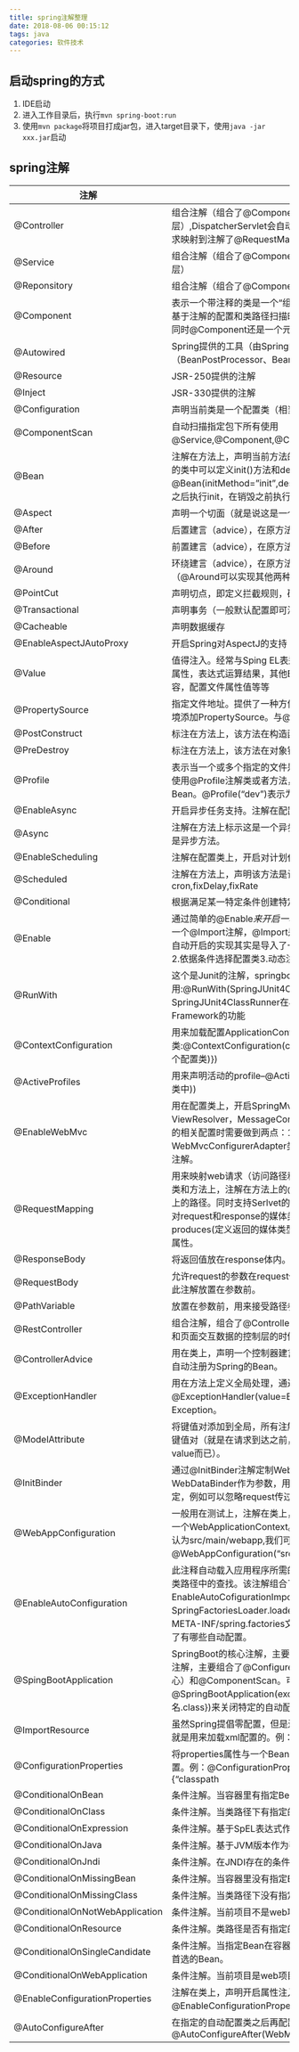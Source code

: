 ```yaml
---
title: spring注解整理
date: 2018-08-06 00:15:12
tags: java
categories: 软件技术
---
```


## 启动spring的方式

1. IDE启动
2. 进入工作目录后，执行`mvn spring-boot:run`
3. 使用`mvn package`将项目打成jar包，进入target目录下，使用`java -jar xxx.jar`启动

## spring注解

|  注解  |  解释  |
|--------|--------|
|  @Controller  |  组合注解（组合了@Component注解），应用在MVC层（控制层）,DispatcherServlet会自动扫描注解了此注解的类，然后将web请求映射到注解了@RequestMapping的方法上。  |
|  @Service  |  组合注解（组合了@Component注解），应用在service层（业务逻辑层）  |
|  @Reponsitory  |  组合注解（组合了@Component注解），应用在dao层（数据访问层）  |
|  @Component  |  表示一个带注释的类是一个“组件”，成为Spring管理的Bean。当使用基于注解的配置和类路径扫描时，这些类被视为自动检测的候选对象。同时@Component还是一个元注解。  |
|  @Autowired  |  Spring提供的工具（由Spring的依赖注入工具（BeanPostProcessor、BeanFactoryPostProcessor）自动注入。）  |
|  @Resource  |  JSR-250提供的注解  |
|  @Inject  |  JSR-330提供的注解  |
|  @Configuration  |  声明当前类是一个配置类（相当于一个Spring配置的xml文件）  |
|  @ComponentScan  |  自动扫描指定包下所有使用@Service,@Component,@Controller,@Repository的类并注册  |
|  @Bean  |  注解在方法上，声明当前方法的返回值为一个Bean。返回的Bean对应的类中可以定义init()方法和destroy()方法，然后在@Bean(initMethod=”init”,destroyMethod=”destroy”)定义，在构造之后执行init，在销毁之前执行destroy。  |
|  @Aspect  |  声明一个切面（就是说这是一个额外功能）  |
|  @After  |  后置建言（advice），在原方法前执行。  |
|  @Before  |  前置建言（advice），在原方法后执行。  |
|  @Around  |  环绕建言（advice），在原方法执行前执行，在原方法执行后再执行（@Around可以实现其他两种advice）  |
|  @PointCut  |  声明切点，即定义拦截规则，确定有哪些方法会被切入  |
|  @Transactional  |  声明事务（一般默认配置即可满足要求，当然也可以自定义）  |
|  @Cacheable  |  声明数据缓存  |
|  @EnableAspectJAutoProxy  |  开启Spring对AspectJ的支持  |
|  @Value  |  值得注入。经常与Sping EL表达式语言一起使用，注入普通字符，系统属性，表达式运算结果，其他Bean的属性，文件内容，网址请求内容，配置文件属性值等等  |
|  @PropertySource  |  指定文件地址。提供了一种方便的、声明性的机制，用于向Spring的环境添加PropertySource。与@configuration类一起使用。  |
|  @PostConstruct  |  标注在方法上，该方法在构造函数执行完成之后执行。  |
|  @PreDestroy  |  标注在方法上，该方法在对象销毁之前执行。  |
|  @Profile  |  表示当一个或多个指定的文件是活动的时，一个组件是有资格注册的。使用@Profile注解类或者方法，达到在不同情况下选择实例化不同的Bean。@Profile(“dev”)表示为dev时实例化。  |
|  @EnableAsync  |  开启异步任务支持。注解在配置类上。  |
|  @Async  |  注解在方法上标示这是一个异步方法，在类上标示这个类所有的方法都是异步方法。  |
|  @EnableScheduling  |  注解在配置类上，开启对计划任务的支持。  |
|  @Scheduled  |  注解在方法上，声明该方法是计划任务。支持多种类型的计划任务：cron,fixDelay,fixRate  |
|  @Conditional  |  根据满足某一特定条件创建特定的Bean  |
|  @Enable  |  通过简单的@Enable*来开启一项功能的支持。所有@Enable*注解都有一个@Import注解，@Import是用来导入配置类的，这也就意味着这些自动开启的实现其实是导入了一些自动配置的Bean(1.直接导入配置类2.依据条件选择配置类3.动态注册配置类)  |
|  @RunWith  |  这个是Junit的注解，springboot集成了junit。一般在测试类里使用:@RunWith(SpringJUnit4ClassRunner.class) — SpringJUnit4ClassRunner在JUnit环境下提供Sprng TestContext Framework的功能  |
|  @ContextConfiguration  |  用来加载配置ApplicationContext，其中classes属性用来加载配置类:@ContextConfiguration(classes = {TestConfig.class(自定义的一个配置类)})  |
|  @ActiveProfiles  |  用来声明活动的profile–@ActiveProfiles(“prod”(这个prod定义在配置类中))  |
|  @EnableWebMvc  |  用在配置类上，开启SpringMvc的Mvc的一些默认配置：如ViewResolver，MessageConverter等。同时在自己定制SpringMvc的相关配置时需要做到两点：1.配置类继承WebMvcConfigurerAdapter类2.就是必须使用这个@EnableWebMvc注解。  |
|  @RequestMapping  |  用来映射web请求（访问路径和参数），处理类和方法的。可以注解在类和方法上，注解在方法上的@RequestMapping路径会继承注解在类上的路径。同时支持Serlvet的request和response作为参数，也支持对request和response的媒体类型进行配置。其中有value(路径)，produces(定义返回的媒体类型和字符集)，method(指定请求方式)等属性。  |
|  @ResponseBody  |  将返回值放在response体内。返回的是数据而不是页面  |
|  @RequestBody  |  允许request的参数在request体中，而不是在直接链接在地址的后面。此注解放置在参数前。  |
|  @PathVariable  |  放置在参数前，用来接受路径参数。  |
|  @RestController  |  组合注解，组合了@Controller和@ResponseBody,当我们只开发一个和页面交互数据的控制层的时候可以使用此注解。  |
|  @ControllerAdvice  |  用在类上，声明一个控制器建言，它也组合了@Component注解，会自动注册为Spring的Bean。  |
|  @ExceptionHandler  |  用在方法上定义全局处理，通过他的value属性可以过滤拦截的条件：@ExceptionHandler(value=Exception.class)–表示拦截所有的Exception。  |
|  @ModelAttribute  |  将键值对添加到全局，所有注解了@RequestMapping的方法可获得次键值对（就是在请求到达之前，往model里addAttribute一对name-value而已）。  |
|  @InitBinder  |  通过@InitBinder注解定制WebDataBinder（用在方法上，方法有一个WebDataBinder作为参数，用WebDataBinder在方法内定制数据绑定，例如可以忽略request传过来的参数Id等）。  |
|  @WebAppConfiguration  |  一般用在测试上，注解在类上，用来声明加载的ApplicationContext是一个WebApplicationContext。他的属性指定的是Web资源的位置，默认为src/main/webapp,我们可以修改为：@WebAppConfiguration(“src/main/resources”)。  |
|  @EnableAutoConfiguration  |  此注释自动载入应用程序所需的所有Bean——这依赖于Spring Boot在类路径中的查找。该注解组合了@Import注解，@Import注解导入了EnableAutoCofigurationImportSelector类，它使用SpringFactoriesLoader.loaderFactoryNames方法来扫描具有META-INF/spring.factories文件的jar包。而spring.factories里声明了有哪些自动配置。  |
|  @SpingBootApplication  |  SpringBoot的核心注解，主要目的是开启自动配置。它也是一个组合注解，主要组合了@Configurer，@EnableAutoConfiguration（核心）和@ComponentScan。可以通过@SpringBootApplication(exclude={想要关闭的自动配置的类名.class})来关闭特定的自动配置。  |
|  @ImportResource  |  虽然Spring提倡零配置，但是还是提供了对xml文件的支持，这个注解就是用来加载xml配置的。例：@ImportResource({“classpath  |
|  @ConfigurationProperties  |  将properties属性与一个Bean及其属性相关联，从而实现类型安全的配置。例：@ConfigurationProperties(prefix=”authot”，locations={“classpath  |
|  @ConditionalOnBean  |  条件注解。当容器里有指定Bean的条件下。  |
|  @ConditionalOnClass  |  条件注解。当类路径下有指定的类的条件下。  |
|  @ConditionalOnExpression  |  条件注解。基于SpEL表达式作为判断条件。  |
|  @ConditionalOnJava  |  条件注解。基于JVM版本作为判断条件。  |
|  @ConditionalOnJndi  |  条件注解。在JNDI存在的条件下查找指定的位置。  |
|  @ConditionalOnMissingBean  |  条件注解。当容器里没有指定Bean的情况下。  |
|  @ConditionalOnMissingClass  |  条件注解。当类路径下没有指定的类的情况下。  |
|  @ConditionalOnNotWebApplication  |  条件注解。当前项目不是web项目的条件下。  |
|  @ConditionalOnResource  |  条件注解。类路径是否有指定的值。  |
|  @ConditionalOnSingleCandidate  |  条件注解。当指定Bean在容器中只有一个，后者虽然有多个但是指定首选的Bean。  |
|  @ConditionalOnWebApplication  |  条件注解。当前项目是web项目的情况下。  |
|  @EnableConfigurationProperties  |  注解在类上，声明开启属性注入，使用@Autowired注入。例：@EnableConfigurationProperties(HttpEncodingProperties.class)。  |
|  @AutoConfigureAfter  |  在指定的自动配置类之后再配置。例：@AutoConfigureAfter(WebMvcAutoConfiguration.class)  |
